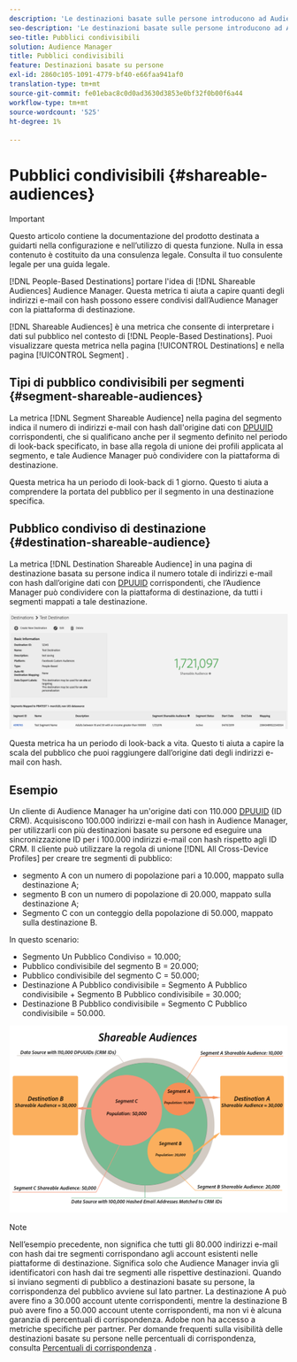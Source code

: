 ```yaml
---
description: 'Le destinazioni basate sulle persone introducono ad Audience Manager la nozione di pubblico condivisibile . Questa metrica ti aiuta a capire quanti degli indirizzi e-mail con hash possono essere condivisi dall’Audience Manager con la piattaforma di destinazione. '
seo-description: 'Le destinazioni basate sulle persone introducono ad Audience Manager la nozione di pubblico condivisibile . Questa metrica ti aiuta a capire quanti degli indirizzi e-mail con hash possono essere condivisi dall’Audience Manager con la piattaforma di destinazione. '
seo-title: Pubblici condivisibili
solution: Audience Manager
title: Pubblici condivisibili
feature: Destinazioni basate su persone
exl-id: 2860c105-1091-4779-bf40-e66faa941af0
translation-type: tm+mt
source-git-commit: fe01ebac8c0d0ad3630d3853e0bf32f0b00f6a44
workflow-type: tm+mt
source-wordcount: '525'
ht-degree: 1%

---
```


# Pubblici condivisibili {#shareable-audiences}

>[!IMPORTANT]
>Questo articolo contiene la documentazione del prodotto destinata a guidarti nella configurazione e nell’utilizzo di questa funzione. Nulla in essa contenuto è costituito da una consulenza legale. Consulta il tuo consulente legale per una guida legale.

[!DNL People-Based Destinations] portare l&#39;idea di  [!DNL Shareable Audiences] Audience Manager. Questa metrica ti aiuta a capire quanti degli indirizzi e-mail con hash possono essere condivisi dall’Audience Manager con la piattaforma di destinazione.

[!DNL Shareable Audiences] è una metrica che consente di interpretare i dati sul pubblico nel contesto di  [!DNL People-Based Destinations]. Puoi visualizzare questa metrica nella pagina [!UICONTROL Destinations] e nella pagina [!UICONTROL Segment] .

## Tipi di pubblico condivisibili per segmenti {#segment-shareable-audiences}

La metrica [!DNL Segment Shareable Audience] nella pagina del segmento indica il numero di indirizzi e-mail con hash dall&#39;origine dati con [DPUUID](../../reference/ids-in-aam.md) corrispondenti, che si qualificano anche per il segmento definito nel periodo di look-back specificato, in base alla regola di unione dei profili applicata al segmento, e tale Audience Manager può condividere con la piattaforma di destinazione.

Questa metrica ha un periodo di look-back di 1 giorno. Questo ti aiuta a comprendere la portata del pubblico per il segmento in una destinazione specifica.

## Pubblico condiviso di destinazione {#destination-shareable-audience}

La metrica [!DNL Destination Shareable Audience] in una pagina di destinazione basata su persone indica il numero totale di indirizzi e-mail con hash dall’origine dati con [DPUUID](../../reference/ids-in-aam.md) corrispondenti, che l’Audience Manager può condividere con la piattaforma di destinazione, da tutti i segmenti mappati a tale destinazione.

![tipi di pubblico condivisibili](assets/dest-shareable-audiences.png)

Questa metrica ha un periodo di look-back a vita. Questo ti aiuta a capire la scala del pubblico che puoi raggiungere dall’origine dati degli indirizzi e-mail con hash.

## Esempio

Un cliente di Audience Manager ha un&#39;origine dati con 110.000 [DPUUID](../../reference/ids-in-aam.md) (ID CRM). Acquisiscono 100.000 indirizzi e-mail con hash in Audience Manager, per utilizzarli con più destinazioni basate su persone ed eseguire una sincronizzazione ID per i 100.000 indirizzi e-mail con hash rispetto agli ID CRM. Il cliente può utilizzare la regola di unione [!DNL All Cross-Device Profiles] per creare tre segmenti di pubblico:

* segmento A con un numero di popolazione pari a 10.000, mappato sulla destinazione A;
* segmento B con un numero di popolazione di 20.000, mappato sulla destinazione A;
* Segmento C con un conteggio della popolazione di 50.000, mappato sulla destinazione B.

In questo scenario:

* Segmento Un Pubblico Condiviso = 10.000;
* Pubblico condivisibile del segmento B = 20.000;
* Pubblico condivisibile del segmento C = 50.000;
* Destinazione A Pubblico condivisibile = Segmento A Pubblico condivisibile + Segmento B Pubblico condivisibile = 30.000;
* Destinazione B Pubblico condivisibile = Segmento C Pubblico condivisibile = 50.000.

![diagramma-pubblico-condivisibile](assets/shareable-audiences.png)

>[!NOTE]
>
>Nell’esempio precedente, non significa che tutti gli 80.000 indirizzi e-mail con hash dai tre segmenti corrispondano agli account esistenti nelle piattaforme di destinazione. Significa solo che Audience Manager invia gli identificatori con hash dai tre segmenti alle rispettive destinazioni. Quando si inviano segmenti di pubblico a destinazioni basate su persone, la corrispondenza del pubblico avviene sul lato partner. La destinazione A può avere fino a 30.000 account utente corrispondenti, mentre la destinazione B può avere fino a 50.000 account utente corrispondenti, ma non vi è alcuna garanzia di percentuali di corrispondenza. Adobe non ha accesso a metriche specifiche per partner. Per domande frequenti sulla visibilità delle destinazioni basate su persone nelle percentuali di corrispondenza, consulta [Percentuali di corrispondenza](../../faq/faq-people-based-destinations.md#match-rates) .
